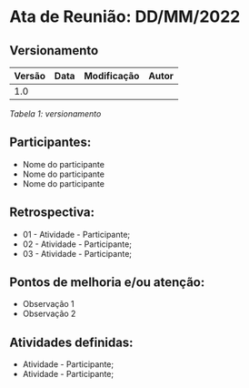# Ata de Reunião: DD/MM/2022

## Versionamento

| Versão | Data | Modificação | Autor |
|-|-|:-:|:-:|
| 1.0 | | | |

*Tabela 1: versionamento*


## Participantes: 
- Nome do participante
- Nome do participante
- Nome do participante

## Retrospectiva:
- 01 - Atividade - Participante;
- 02 - Atividade - Participante;
- 03 - Atividade - Participante;

## Pontos de melhoria e/ou atenção:
- Observação 1
- Observação 2

## Atividades definidas:
- Atividade - Participante;
- Atividade - Participante;

